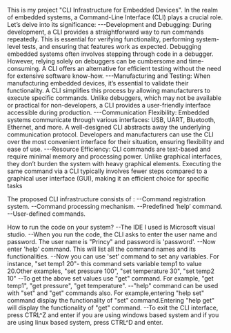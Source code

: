 This is my project "CLI Infrastructure for Embedded Devices". 
In the realm of embedded systems, a Command-Line Interface (CLI) plays a crucial role. Let’s delve into its significance:
---Development and Debugging:
During development, a CLI provides a straightforward way to run commands repeatedly. This is essential for verifying functionality, performing system-level tests, and ensuring that features work as expected.
Debugging embedded systems often involves stepping through code in a debugger. However, relying solely on debuggers can be cumbersome and time-consuming. A CLI offers an alternative for efficient testing without the need for extensive software know-how.
---Manufacturing and Testing:
When manufacturing embedded devices, it’s essential to validate their functionality. A CLI simplifies this process by allowing manufacturers to execute specific commands.
Unlike debuggers, which may not be available or practical for non-developers, a CLI provides a user-friendly interface accessible during production.
---Communication Flexibility:
Embedded systems communicate through various interfaces: USB, UART, Bluetooth, Ethernet, and more. A well-designed CLI abstracts away the underlying communication protocol.
Developers and manufacturers can use the CLI over the most convenient interface for their situation, ensuring flexibility and ease of use.
---Resource Efficiency:
CLI commands are text-based and require minimal memory and processing power. Unlike graphical interfaces, they don’t burden the system with heavy graphical elements.
Executing the same command via a CLI typically involves fewer steps compared to a graphical user interface (GUI), making it an efficient choice for specific tasks

The proposed CLI infrastructure  consists of : 
--Command registration system.
--Command processing mechanism.
--Predefined ‘help’ command.
--User-defined commands.

How to run the code on your system?
--The IDE I used is Microsoft visual studio. 
--When you run the code, the CLI asks to enter the user name and password. The user name is "Princy" and password is 'password'.
--Now enter 'help' command. This will list all the command names and its functionalities.
--Now you can use 'set' command to set any variables. For instance, "set temp1 20"- this command sets variable temp1 to value 20.Other examples, "set pressure 100", "set temperature 30", "set temp2 10"
--To get the above set values use "get" command. For example, "get temp1", "get pressure", "get temperature".
--"help" command can be used with "set" and "get" commands also. For example,entering  "help set" command display the functionality of "set" command.Entering "help get" will display the functionality     of "get" command.
--To exit the CLI interface, press CTRL^Z and enter if you are using windows based system and if you are using linux based system, press CTRL^D and enter. 
